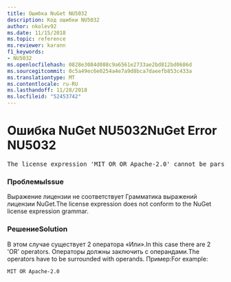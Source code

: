 ```yaml
---
title: Ошибка NuGet NU5032
description: Код ошибки NU5032
author: nkolev92
ms.date: 11/15/2018
ms.topic: reference
ms.reviewer: karann
f1_keywords:
- NU5032
ms.openlocfilehash: 0828e3084d088c9a6561e2733ae2bd812bd0686d
ms.sourcegitcommit: 0c5a49ec6e0254a4e7a9d8bca7daeefb853c433a
ms.translationtype: MT
ms.contentlocale: ru-RU
ms.lasthandoff: 11/28/2018
ms.locfileid: "52453742"
---
```

# <a name="nuget-error-nu5032"></a><span data-ttu-id="66385-103">Ошибка NuGet NU5032</span><span class="sxs-lookup"><span data-stu-id="66385-103">NuGet Error NU5032</span></span>
<pre>The license expression 'MIT OR OR Apache-2.0' cannot be parsed succesfully. The license expression is invalid.</pre>

### <a name="issue"></a><span data-ttu-id="66385-104">Проблемы</span><span class="sxs-lookup"><span data-stu-id="66385-104">Issue</span></span>

<span data-ttu-id="66385-105">Выражение лицензии не соответствует Грамматика выражений лицензии NuGet.</span><span class="sxs-lookup"><span data-stu-id="66385-105">The license expression does not conform to the NuGet license expression grammar.</span></span>

### <a name="solution"></a><span data-ttu-id="66385-106">Решение</span><span class="sxs-lookup"><span data-stu-id="66385-106">Solution</span></span>

<span data-ttu-id="66385-107">В этом случае существует 2 оператора «Или».</span><span class="sxs-lookup"><span data-stu-id="66385-107">In this case there are 2 'OR' operators.</span></span> <span data-ttu-id="66385-108">Операторы должны заключить с операндами.</span><span class="sxs-lookup"><span data-stu-id="66385-108">The operators have to be surrounded with operands.</span></span> <span data-ttu-id="66385-109">Пример:</span><span class="sxs-lookup"><span data-stu-id="66385-109">For example:</span></span>
```
MIT OR Apache-2.0
```